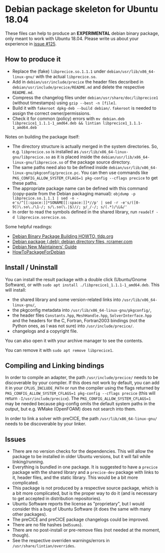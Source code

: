 # Debian package skeleton for Ubuntu 18.04

These files can help to produce an **EXPERIMENTAL** debian binary package,
only meant to work with Ubuntu 18.04.
Please write us about your experience in [issue #125](https://github.com/precice/precice/issues/125).

## How to produce it

* Replace the (fake) `libprecice.so.1.1.1` under `debian/usr/lib/x86_64-linux-gnu/` with the actual `libprecice.so`.
* Add in `debian/usr/include/precice` the header files decsribed in `debian/usr/include/precice/README.md` and delete the respective `README.md`.
* Compress the changelog files under `debian/usr/share/doc/libprecice1` (without timestamps) using `gzip --best -n [file]`.
* Build it with `fakeroot dpkg-deb --build debian/`. `fakeroot` is needed to assign the correct owner/permissions.
* Check it for common (policy) errors with `mv debian.deb libprecice1_1.1.1-1_amd64.deb && lintian libprecice1_1.1.1-1_amd64.deb`

Notes on building the package itself:
* The directory structure is actually merged in the system directories. So, e.g. `libprecice.so` is installed as `/usr/lib/x86_64-linux-gnu/libprecice.so` as it is placed inside the `debian/usr/lib/x86_64-linux-gnu/libprecice.so` of the package source directory.
* The same paths need also to be defined inside `debian/usr/lib/x86_64-linux-gnu/pkgconfig/precice.pc`. You can then use commands like `PKG_CONFIG_ALLOW_SYSTEM_CFLAGS=1 pkg-config --cflags precice` to get these paths.
* The appropriate package name can be defined with this command (copy-paste from the Debian packaging manual): `objdump -p libprecice.so.1.1.1 | sed -n -e's/^[[:space:]]*SONAME[[:space:]]*//p' | sed -r -e's/([0-9])\.so\./\1-/; s/\.so(\.|$)//; y/_/-/; s/(.*)/\L&/'`
* In order to read the symbols defined in the shared library, run `readelf -d libprecice.sorecice.so`.

Some helpful readings:
* [Debian Binary Package Building HOWTO, tldp.org](http://tldp.org/HOWTO/html_single/Debian-Binary-Package-Building-HOWTO/)
* [Debian package (.deb): debian directory files, rcramer.com](http://www.rcramer.com/tech/linux/deb_debian.shtml)
* [Debian New Maintainers' Guide](https://www.debian.org/doc/manuals/maint-guide/)
* [HowToPackageForDebian](https://wiki.debian.org/HowToPackageForDebian)

## Install / Uninstall

You can install the result package with a double click (Ubuntu/Gnome Software), or with `sudo apt install ./libprecice1_1.1.1-1_amd64.deb`. This will install:

* the shared library and some version-related links into `/usr/lib/x86_64-linux-gnu/`,
* the pkgconfig metadata into `/usr/lib/x86_64-linux-gnu/pkgconfig/`,
* the header files `Constants.hpp`, `MeshHandle.hpp`, `SolverInterface.hpp` and the headers for the C, Fortran, Fortran2003 bindings (not the Python ones, as I was not sure) into `/usr/include/precice/`.
* changelogs and a copyright file.

You can also open it with your archive manager to see the contents.

You can remove it with `sudo apt remove libprecice1`.

## Compiling and Linking bindings

In order to compile an adapter, the path `/usr/include/precice/` needs to
be discoverable by your compiler. If this does not work by default,
you can add it in your `CPLUS_INCLUDE_PATH` or run the compiler using
the flags returned by `PKG_CONFIG_ALLOW_SYSTEM_CFLAGS=1 pkg-config --cflags precice`
(this will return `-I/usr/include/precice`).
The `PKG_CONFIG_ALLOW_SYSTEM_CFLAGS=1` may be needed because pkg-config
omits the default system paths in the output, but e.g. WMake (OpenFOAM)
does not search into them.

In order to link a solver with preCICE, the path `/usr/lib/x86_64-linux-gnu/`
needs to be discoverable by your linker.

## Issues

* There are no version checks for the dependencies. This will allow the package to be installed in older Ubuntu versions, but it will fail while linking/running.
* Everything is bundled in one package. It is suggested to have a `precice` package with the shared library and a `precice-dev` package with links to it, header files, and the static library. This would be a bit more complicated.
* This package is not produced by a respective source package, which is a bit more complicated, but is the proper way to do it (and is necessary to get accepted in distribution repositories).
* Ubuntu Software reports the license as "proprietary", but I would consider this a bug of Ubuntu Software (it does the same with many other packages).
* The preCICE and preCICE package changelogs could be improved.
* There are no file hashes (`md5sums`).
* There are no post-install or pre-remove files (not needed at the moment, though).
* See the respective overriden warnings/errors in `/usr/share/lintian/overrides`.
